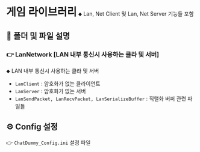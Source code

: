 <h1 style="display:inline">게임 라이브러리</h1> ⬥ Lan, Net Client 및 Lan, Net Server 기능들 포함

## 📂 폴더 및 파일 설명
  ### 👉 LanNetwork [LAN 내부 통신시 사용하는 클라 및 서버]
 ⬥ LAN 내부 통신시 사용하는 클라 및 서버
- `LanClient` : 암호화가 없는 클라이언트
- `LanServer` : 암호화가 없는 서버
- `LanSendPacket, LanRecvPacket, LanSerializeBuffer` : 직렬화 버퍼 관련 파일들

## ⚙️ Config 설정
👉 `ChatDummy_Config.ini` 설정 파일

